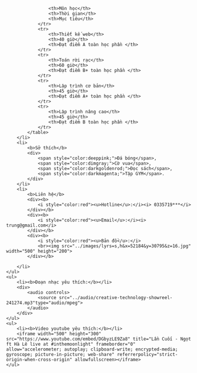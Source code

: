 
                    <th>Môn học</th>
                    <th>Thời gian</th>
                    <th>Mục tiêu</th>
                </tr>
                <tr>
                    <th>Thiết kế web</th>
                    <th>40 giờ</th>
                    <th>Đạt điểm A toàn học phần </th>
                </tr>
                <tr>
                    <th>Toán rời rạc</th>
                    <th>60 giờ</th>
                    <th>Đạt điểm B+ toàn học phần </th>
                </tr>
                <tr>
                    <th>Lập trình cơ bản</th>
                    <th>45 giờ</th>
                    <th>Đạt điểm A+ toàn học phần </th>
                </tr>
                <tr>
                    <th>Lập trình nâng cao</th>
                    <th>45 giờ</th>
                    <th>Đạt điểm B toàn học phần </th>
                </tr>
            </table>
        </li>
        <li>
            <b>Sở thích</b>
            <div>
                <span style="color:deeppink;">Đá bóng</span>,
                <span style="color:dimgray;">Cờ vua</span>,
                <span style="color:darkgoldenrod;">Đọc sách</span>,
                <span style="color:darkmagenta;">Tập GYM</span>.
            </div>
        </li>
        <li>
            <b>Liên hệ</b>
            <div><b>
                <i style="color:red"><u>Hotline</u>:</i><i> 0335719***</i>
            </div></b>
            <div><b>
                <i style="color:red"><u>Email</u>:</i><i> trung@gmail.com</i>
            </div></b>
            <div><b>
                <i style="color:red"><u>Bản đồ</u>:</i>
                <br><img src="../images/lyrs=s,h&x=52184&y=30795&z=16.jpg" width="500" height="200">
            </div></b>

        </li>
    </ul>
    <ul>
        <li><b>Đoạn nhạc yêu thích:</b></li>
        <div>
            <audio controls>
                <source src="../audio/creative-technology-showreel-241274.mp3"type="audio/mpeg">
            </audio>
        </div>
    </ul>
    <ul>
        <li><b>Video youtube yêu thích:</b></li>
        <iframe width="500" height="300" src="https://www.youtube.com/embed/DGbyzLE9Za8" title="Lần Cuối - Ngọt ft Hà Lê live at #inthemoonlight" frameborder="0" allow="accelerometer; autoplay; clipboard-write; encrypted-media; gyroscope; picture-in-picture; web-share" referrerpolicy="strict-origin-when-cross-origin" allowfullscreen></iframe>
    </ul>
</body>
</html
